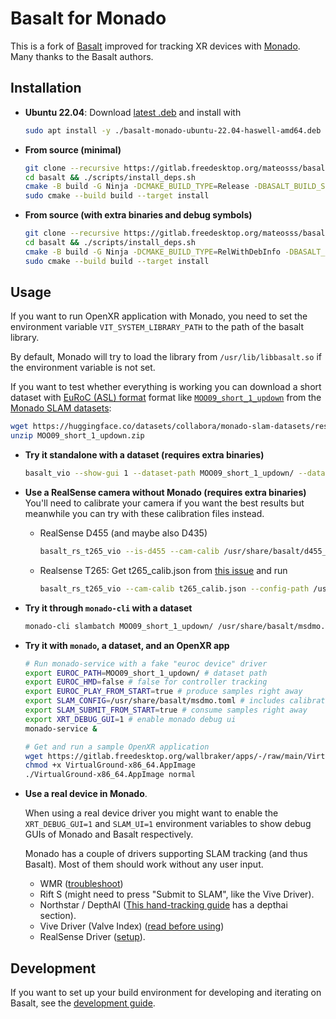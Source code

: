 # Basalt for Monado

This is a fork of [Basalt](https://gitlab.com/VladyslavUsenko/basalt) improved
for tracking XR devices with
[Monado](https://gitlab.freedesktop.org/monado/monado). Many thanks to the
Basalt authors.

## Installation

- **Ubuntu 22.04**: Download [latest .deb](https://gitlab.freedesktop.org/mateosss/basalt/-/releases) and install with

  ```bash
  sudo apt install -y ./basalt-monado-ubuntu-22.04-haswell-amd64.deb
  ```

- **From source (minimal)**

  ```bash
  git clone --recursive https://gitlab.freedesktop.org/mateosss/basalt.git
  cd basalt && ./scripts/install_deps.sh
  cmake -B build -G Ninja -DCMAKE_BUILD_TYPE=Release -DBASALT_BUILD_SHARED_LIBRARY_ONLY=on
  sudo cmake --build build --target install
  ```

- **From source (with extra binaries and debug symbols)**

  ```bash
  git clone --recursive https://gitlab.freedesktop.org/mateosss/basalt.git
  cd basalt && ./scripts/install_deps.sh
  cmake -B build -G Ninja -DCMAKE_BUILD_TYPE=RelWithDebInfo -DBASALT_INSTANTIATIONS_DOUBLE=off -DBUILD_TESTS=off
  sudo cmake --build build --target install
  ```

## Usage

If you want to run OpenXR application with Monado, you need to set the
environment variable `VIT_SYSTEM_LIBRARY_PATH` to the path of the basalt library.

By default, Monado will try to load the library from `/usr/lib/libbasalt.so` if
the environment variable is not set.

If you want to test whether everything is working you can download a short dataset with [EuRoC (ASL) format](https://projects.asl.ethz.ch/datasets/doku.php?id=kmavvisualinertialdatasets) format like [`MOO09_short_1_updown`](https://huggingface.co/datasets/collabora/monado-slam-datasets/resolve/main/M_monado_datasets/MO_odyssey_plus/MOO_others/MOO09_short_1_updown.zip?download=true) from the [Monado SLAM datasets](https://huggingface.co/datasets/collabora/monado-slam-datasets):

```bash
wget https://huggingface.co/datasets/collabora/monado-slam-datasets/resolve/main/M_monado_datasets/MO_odyssey_plus/MOO_others/MOO09_short_1_updown.zip
unzip MOO09_short_1_updown.zip
```

- **Try it standalone with a dataset (requires extra binaries)**

  ```bash
  basalt_vio --show-gui 1 --dataset-path MOO09_short_1_updown/ --dataset-type euroc --cam-calib /usr/share/basalt/msdmo_calib.json --config-path /usr/share/basalt/msdmo_config.json
  ```

- **Use a RealSense camera without Monado (requires extra binaries)**
  You'll need to calibrate your camera if you want the best results but meanwhile you can try with these calibration files instead.

  - RealSense D455 (and maybe also D435)

    ```bash
    basalt_rs_t265_vio --is-d455 --cam-calib /usr/share/basalt/d455_calib.json --config-path /usr/share/basalt/default_config.json
    ```

  - Realsense T265: Get t265_calib.json from [this issue](https://gitlab.com/VladyslavUsenko/basalt/-/issues/52) and run

    ```bash
    basalt_rs_t265_vio --cam-calib t265_calib.json --config-path /usr/share/basalt/default_config.json
    ```

- **Try it through `monado-cli` with a dataset**

  ```bash
  monado-cli slambatch MOO09_short_1_updown/ /usr/share/basalt/msdmo.toml results
  ```

- **Try it with `monado`, a dataset, and an OpenXR app**

  ```bash
  # Run monado-service with a fake "euroc device" driver
  export EUROC_PATH=MOO09_short_1_updown/ # dataset path
  export EUROC_HMD=false # false for controller tracking
  export EUROC_PLAY_FROM_START=true # produce samples right away
  export SLAM_CONFIG=/usr/share/basalt/msdmo.toml # includes calibration
  export SLAM_SUBMIT_FROM_START=true # consume samples right away
  export XRT_DEBUG_GUI=1 # enable monado debug ui
  monado-service &

  # Get and run a sample OpenXR application
  wget https://gitlab.freedesktop.org/wallbraker/apps/-/raw/main/VirtualGround-x86_64.AppImage
  chmod +x VirtualGround-x86_64.AppImage
  ./VirtualGround-x86_64.AppImage normal
  ```

- **Use a real device in Monado**.

  When using a real device driver you might want to enable the `XRT_DEBUG_GUI=1` and `SLAM_UI=1` environment variables to show debug GUIs of Monado and Basalt respectively.

  Monado has a couple of drivers supporting SLAM tracking (and thus Basalt). Most of them should work without any user input.

  - WMR ([troubleshoot](doc/monado/WMR.md))
  - Rift S (might need to press "Submit to SLAM", like the Vive Driver).
  - Northstar / DepthAI ([This hand-tracking guide](https://monado.freedesktop.org/handtracking) has a depthai section).
  - Vive Driver (Valve Index) ([read before using](doc/monado/Vive.md))
  - RealSense Driver ([setup](doc/monado/Realsense.md)).

## Development

If you want to set up your build environment for developing and iterating on Basalt, see the [development guide](doc/monado/Development.md).
